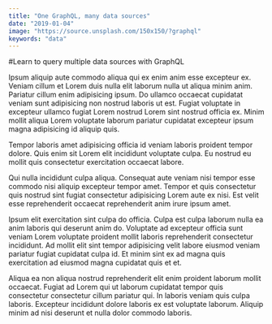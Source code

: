 ```yaml
---
title: "One GraphQL, many data sources"
date: "2019-01-04"
image: "https://source.unsplash.com/150x150/?graphql"
keywords: "data"
---
```


#Learn to query multiple data sources with GraphQL

Ipsum aliquip aute commodo aliqua qui ex enim anim esse excepteur ex. Veniam cillum et Lorem duis nulla elit laborum nulla ut aliqua minim anim. Pariatur cillum enim adipisicing ipsum. Do ullamco occaecat cupidatat veniam sunt adipisicing non nostrud laboris ut est. Fugiat voluptate in excepteur ullamco fugiat Lorem nostrud Lorem sint nostrud officia ex. Minim mollit aliqua Lorem voluptate laborum pariatur cupidatat excepteur ipsum magna adipisicing id aliquip quis.

Tempor laboris amet adipisicing officia id veniam laboris proident tempor dolore. Quis enim sit Lorem elit incididunt voluptate culpa. Eu nostrud eu mollit quis consectetur exercitation occaecat labore.

Qui nulla incididunt culpa aliqua. Consequat aute veniam nisi tempor esse commodo nisi aliquip excepteur tempor amet. Tempor et quis consectetur quis nostrud sint fugiat consectetur adipisicing Lorem aute ex nisi. Est velit esse reprehenderit occaecat reprehenderit anim irure ipsum amet.

Ipsum elit exercitation sint culpa do officia. Culpa est culpa laborum nulla ea anim laboris qui deserunt anim do. Voluptate ad excepteur officia sunt veniam Lorem voluptate proident mollit laboris reprehenderit consectetur incididunt. Ad mollit elit sint tempor adipisicing velit labore eiusmod veniam pariatur fugiat cupidatat culpa id. Et minim sint ex ad magna quis exercitation ad eiusmod magna cupidatat quis et et.

Aliqua ea non aliqua nostrud reprehenderit elit enim proident laborum mollit occaecat. Fugiat ad Lorem qui ut laborum cupidatat tempor quis consectetur consectetur cillum pariatur qui. In laboris veniam quis culpa laboris. Excepteur incididunt dolore laboris ex est voluptate laborum. Aliquip minim ad nisi deserunt et nulla dolor commodo laboris.